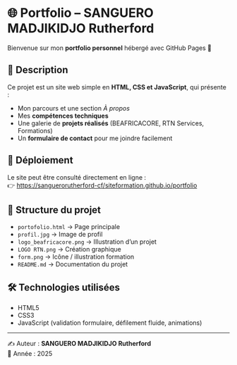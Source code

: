 # 🌐 Portfolio – SANGUERO MADJIKIDJO Rutherford

Bienvenue sur mon **portfolio personnel** hébergé avec GitHub Pages 🚀  

## 📖 Description
Ce projet est un site web simple en **HTML, CSS et JavaScript**, qui présente :  
- Mon parcours et une section *À propos*  
- Mes **compétences techniques**  
- Une galerie de **projets réalisés** (BEAFRICACORE, RTN Services, Formations)  
- Un **formulaire de contact** pour me joindre facilement  

## 🚀 Déploiement
Le site peut être consulté directement en ligne :  
👉 [https://sanguerorutherford-cf/siteformation.github.io/portfolio](https://sanguerorutherford-cf/siteformation.github.io/portfolio)

## 📂 Structure du projet
- `portofolio.html` → Page principale  
- `profil.jpg` → Image de profil  
- `logo_beafricacore.png` → Illustration d’un projet  
- `LOGO RTN.png` → Création graphique  
- `form.png` → Icône / illustration formation  
- `README.md` → Documentation du projet  

## 🛠️ Technologies utilisées
- HTML5  
- CSS3  
- JavaScript (validation formulaire, défilement fluide, animations)  

---

✍️ Auteur : **SANGUERO MADJIKIDJO Rutherford**  
📅 Année : 2025
